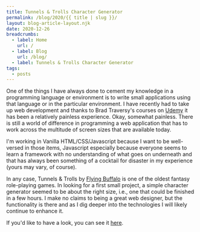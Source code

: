 ```yaml
---
title: Tunnels & Trolls Character Generator
permalink: /blog/2020/{{ title | slug }}/
layout: blog-article-layout.njk
date: 2020-12-26
breadcrumbs:
  - label: Home
    url: /
  - label: Blog
    url: /blog/
  - label: Tunnels & Trolls Character Generator
tags:
  - posts
---
```


One of the things I have always done to cement my knowledge in a programming language or environment is to write small applications using that language or in the particular environment. I have recently had to take up web development and thanks to Brad Traversy's courses on <a href="https://www.udemy.com/courses/search/?src=ukw&q=brad+traversy" target="_blank">Udemy</a> it has been a relatively painless experience. Okay, somewhat painless. There is still a world of difference in programming a web application that has to work across the multitude of screen sizes that are available today.

I'm working in Vanilla HTML/CSS/Javascript because I want to be well-versed in those items, Javascript especially because everyone seems to learn a framework with no understanding of what goes on underneath and that has always been something of a cocktail for disaster in my experience (yours may vary, of course).

In any case, Tunnels & Trolls by <a href="http://flyingbuffalo.com" target="_blank">Flying Buffalo</a> is one of the oldest fantasy role-playing games. In looking for a first small project, a simple character generator seemed to be about the right size, i.e., one that could be finished in a few hours. I make no claims to being a great web designer, but the functionality is there and as I dig deeper into the technologies I will likely continue to enhance it.

If you'd like to have a look, you can see it [here](/topics/game-aids/tunnels-and-trolls/chargen/).
